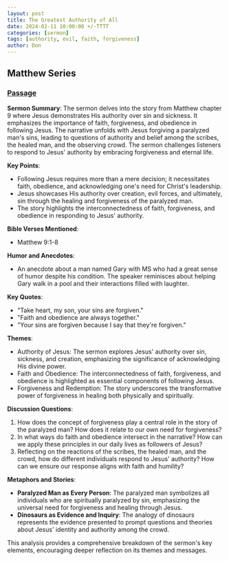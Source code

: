 ```yaml
---
layout: post
title: The Greatest Authority of All
date: 2024-02-11 10:00:00 +/-TTTT
categories: [sermon]
tags: [authority, evil, faith, forgiveness]
author: Don
---
```

## Matthew Series

### [Passage](https://www.stepbible.org/?q=version=ESV@reference=Matt.9&options=HVNUG)

**Sermon Summary**:
The sermon delves into the story from Matthew chapter 9 where Jesus demonstrates His authority over sin and sickness. It emphasizes the importance of faith, forgiveness, and obedience in following Jesus. The narrative unfolds with Jesus forgiving a paralyzed man's sins, leading to questions of authority and belief among the scribes, the healed man, and the observing crowd. The sermon challenges listeners to respond to Jesus' authority by embracing forgiveness and eternal life.

**Key Points**:
- Following Jesus requires more than a mere decision; it necessitates faith, obedience, and acknowledging one's need for Christ's leadership.
- Jesus showcases His authority over creation, evil forces, and ultimately, sin through the healing and forgiveness of the paralyzed man.
- The story highlights the interconnectedness of faith, forgiveness, and obedience in responding to Jesus' authority.

**Bible Verses Mentioned**:
- Matthew 9:1-8

**Humor and Anecdotes**:
- An anecdote about a man named Gary with MS who had a great sense of humor despite his condition. The speaker reminisces about helping Gary walk in a pool and their interactions filled with laughter.

**Key Quotes**:
- "Take heart, my son, your sins are forgiven."
- "Faith and obedience are always together."
- "Your sins are forgiven because I say that they're forgiven."

**Themes**:
- Authority of Jesus: The sermon explores Jesus' authority over sin, sickness, and creation, emphasizing the significance of acknowledging His divine power.
- Faith and Obedience: The interconnectedness of faith, forgiveness, and obedience is highlighted as essential components of following Jesus.
- Forgiveness and Redemption: The story underscores the transformative power of forgiveness in healing both physically and spiritually.

**Discussion Questions**:
1. How does the concept of forgiveness play a central role in the story of the paralyzed man? How does it relate to our own need for forgiveness?
2. In what ways do faith and obedience intersect in the narrative? How can we apply these principles in our daily lives as followers of Jesus?
3. Reflecting on the reactions of the scribes, the healed man, and the crowd, how do different individuals respond to Jesus' authority? How can we ensure our response aligns with faith and humility?

**Metaphors and Stories**:
- **Paralyzed Man as Every Person**: The paralyzed man symbolizes all individuals who are spiritually paralyzed by sin, emphasizing the universal need for forgiveness and healing through Jesus.
- **Dinosaurs as Evidence and Inquiry**: The analogy of dinosaurs represents the evidence presented to prompt questions and theories about Jesus' identity and authority among the crowd.

This analysis provides a comprehensive breakdown of the sermon's key elements, encouraging deeper reflection on its themes and messages.
